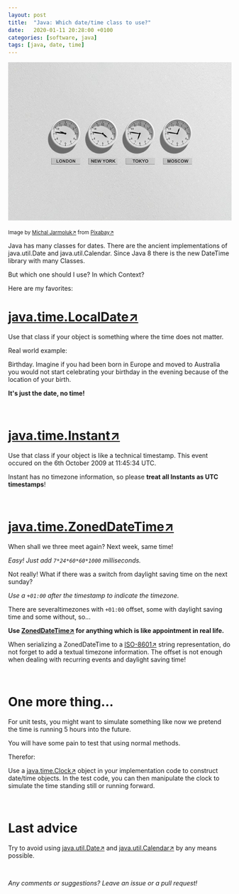 ```yaml
---
layout: post
title:  "Java: Which date/time class to use?"
date:   2020-01-11 20:28:00 +0100
categories: [software, java]
tags: [java, date, time]
---
```


![Time](/assets/time.jpg)

<small>Image by [Michal Jarmoluk&#8599;](https://pixabay.com/users/jarmoluk-143740/) from [Pixabay&#8599;](https://pixabay.com/)</small>

Java has many classes for dates. 
There are the ancient implementations of java.util.Date and java.util.Calendar. 
Since Java 8 there is the new DateTime library with many Classes. 

But which one should I use? In which Context? 

Here are my favorites:

# [java.time.LocalDate&#8599;](https://docs.oracle.com/javase/8/docs/api/java/time/LocalDate.html)

Use that class if your object is something where the time does not matter. 

Real world example: 

Birthday. Imagine if you had been born in Europe and moved to Australia you would not start celebrating your birthday in the evening because of the location of your birth. 

**It's just the date, no time!**

<br/>


# [java.time.Instant&#8599;](https://docs.oracle.com/javase/8/docs/api/java/time/Instant.html)

Use that class if your object is like a technical timestamp. This event occured on the 6th October 2009 at 11:45:34 UTC. 

Instant has no timezone information, so please **treat all Instants as UTC timestamps**!

<br/>

# [java.time.ZonedDateTime&#8599;](https://docs.oracle.com/javase/8/docs/api/java/time/ZonedDateTime.html)

When shall we three meet again? Next week, same time!

*Easy! Just add `7*24*60*60*1000` milliseconds.*

Not really! What if there was a switch from daylight saving time on the next sunday?

*Use a `+01:00` after the timestamp to indicate the timezone.*

There are severaltimezones with `+01:00` offset, some with daylight saving time and some without, so...

**Use [ZonedDateTime&#8599;](https://docs.oracle.com/javase/8/docs/api/java/time/ZonedDateTime.html) for anything which is like appointment in real life.**

When serializing a ZonedDateTime to a [ISO-8601&#8599;](https://en.wikipedia.org/wiki/ISO_8601) string representation, do not forget to add a textual timezone information. The offset is not enough when dealing with recurring events and daylight saving time!  

<br/>

# One more thing...

For unit tests, you might want to simulate something like now we pretend the time is running 5 hours into the future.

You will have some pain to test that using normal methods.

Therefor:

Use a [java.time.Clock&#8599;](https://docs.oracle.com/javase/8/docs/api/java/time/Clock.html) object in your implementation code to construct date/time objects. In the test code, you can then manipulate the clock to simulate the time standing still or running forward.

<br/>

# Last advice

Try to avoid using [java.util.Date&#8599;](https://docs.oracle.com/javase/8/docs/api/java/util/Date.html) and [java.util.Calendar&#8599;](https://docs.oracle.com/javase/8/docs/api/java/util/Calendar.html) by any means possible.

<br/>

*Any comments or suggestions? Leave an issue or a pull request!*